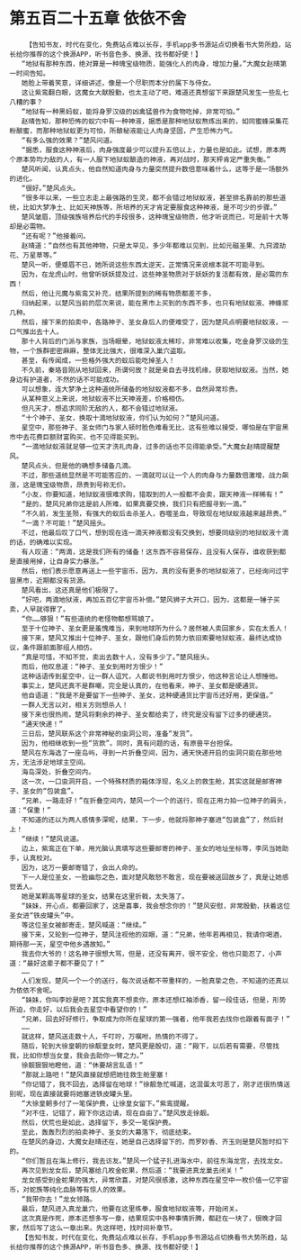 # 第五百二十五章 依依不舍
        【告知书友，时代在变化，免费站点难以长存，手机app多书源站点切换看书大势所趋，站长给你推荐的这个换源APP，听书音色多、换源、找书都好使！】
       “地狱有那种东西，绝对算是一种瑰宝级物质，能强化人的肉身，增加力量。”大魔女赵晴第一时间告知。
       她脸上带着笑意，详细讲述，像是一个尽职而本分的属下与侍女。
       这让紫鸾翻白眼，这魔女大献殷勤，也太主动了吧，难道还真想留下来跟楚风发生一些乱七八糟的事？
       “地狱有一种黑蚂蚁，能将身罗汉级的凶禽猛兽作为食物吃掉，非常可怕。”
       赵晴告知，那种恐怖的蚁穴中有一种神液，据悉是那种地狱蚁熬炼出来的，如同蜜蜂采集花粉酿蜜，而那种地狱蚁更为可怕，所酿秘液能让人肉身坚固，产生恐怖力气。
       “有多么强的效果？”楚风问道。
       “据悉，服食这种神液后，肉身强度最少可以提升五倍以上，力量也是如此。试想，原本两个原本势均力敌的人，有一人服下地狱蚁酿造的神液，再对战时，那天枰肯定严重失衡。”
       楚风听闻，认真点头，他自然知道肉身与力量突然提升数倍意味着什么，这等于是一场额外的进化。
       “很好。”楚风点头。
       “很多年以来，一些立志走上最强路的生灵，都不会错过地狱蚁液，甚至排名靠前的那些道统，比如大梦净土、比如天神族等，所培养的天才肯定要服食这种神液，是不可少的步骤。”
       楚风皱眉，顶级强族培养后代的手段很多，这种瑰宝级物质，他才听说而已，可是前十大等却是必需物。
       “还有呢？”他接着问。
       赵晴道：“自然也有其他神物，只是太罕见，多少年都难以见到，比如元磁圣果、九窍渡劫花、万星草等。”
       楚风一听，便蹙眉不已，她所说这些东西太逆天，正常情况来说根本就不可能寻到。
       因为，在龙虎山时，他曾听妖妖提及过，这些神圣物质对于妖妖的复活都有效，是必需的东西！
       然后，他让元魔与紫鸾又补充，结果所提到的稀有物质都差不多，
       归纳起来，以楚风当前的层次来说，能在黑市上买到的东西不多，也只有地狱蚁液、神蜂浆几种。
       然后，接下来的拍卖中，各路神子、圣女身后人的便难受了，因为楚风点明要地狱蚁液，一口气推出去十人。
       那十人背后的门派与家族，当场眼晕，地狱蚁液太稀珍，非常难以收集，吃金身罗汉级的生物，一个族群密密麻麻，整体无比强大，很难深入巢穴盗取。
       甚至，有传闻成，一些格外强大的蚁后能吃掉圣人！
       不久前，秦珞音刚从地狱回来，所谓何故？就是亲自去寻找机缘，获取地狱蚁液。当然，她身边有护道者，不然的话不可能成功。
       可以想象，连大梦净土这种道统所储备的地狱蚁液都不多，自然异常珍贵。
       从某种意义上来说，地狱蚁液不比天神液差，价格相仿。
       但凡天才，想追求同阶无敌的人，都不会错过地狱液。
       “十个神子、圣女，换取十滴地狱蚁液，你们认为如何？”楚风问道。
       星空中，那些神子、圣女师门与家人顿时脸色难看无比，这有些难以接受，哪怕是在宇宙黑市中去花费巨额财富购买，也不见得能买到。
       “一滴地狱蚁液就足够一位天才洗礼肉身，过多的话也不见得能承受。”大魔女赵晴提醒楚风。
       楚风点头，但是他的确想多储备几滴。
       不过，那些道统显然是不可能答应的，一滴就可以让一个人的肉身与力量数倍激增，战力飙涨，这是瑰宝级物质，昂贵到号称无价。
       “小友，你要知道，地狱蚁液很难求购，猎取到的人一般都不会卖，跟天神液一样稀有！”
       “是的，楚风兄弟你这是前人所难，如果真要交换，我们只有把握寻到一滴。”
       “不久前，发生圣殒，有强大的蚁后击杀圣人，吞噬圣血，导致现在地狱蚁液越来越昂贵。”
       “一滴？不可能！”楚风摇头。
       不过，他最后叹了口气，想到现在连一滴天神液都没有交换到，想要同级别的地狱蚁液十滴的话，的确难以实现。
       有人叹道：“两滴，这是我们所有的储备！这东西不容易保存，且没有人保存，谁收获到都是直接用掉，让自身实力暴涨。”
       然后，他们表示愿意再送上一些宇宙币，因为，真的没有更多的地狱蚁液了，已经询问过宇宙黑市，近期都没有货源。
       楚风看出，这还真是他们极限了。
       “好吧，两滴地狱液，再加五百亿宇宙币补偿。”楚风狮子大开口，因为，这都是一锤子买卖，人早就得罪了。
       “你……够狠！”有些道统的老怪物都想骂娘了。
       至于十位神子、圣女更是羞愧难当，来到地球所为什么？居然被人卖回家乡，实在太丢人！
       接下来，楚风又推出十位神子、圣女，跟他们身后的势力依旧索要地狱蚁液，最终达成协议，条件跟前面那组人相仿。
       “真是可惜，不知不觉，卖出去数十人，没有多少了。”楚风摇头。
       而后，他叹息道：“神子、圣女到用时方恨少！”
       这种话语传到星空中，让一群人诅咒，人都说书到用时方恨少，他这种言论让人想捶他。
       事实上，楚风还真不是群嘲，完全是认真的，在他看来，神子、圣女都是硬通货。
       他自语道：“我是不是要留下一些神子、圣女，这种硬通货比宇宙币还好用，更保值。”
       一群人无言以对，相关方则想杀人！
       接下来也很热闹，楚风将剩余的神子、圣女都给卖了，终究是没有留下过多的硬通货。
       “通天快递！”
       三日后，楚风联系这个非常神秘的虫洞公司，准备“发货”。
       因为，他相继收到一些“货款”。同时，真有问题的话，有原兽平台担保。
       楚风在东海选了一座岛屿，寻到一片折叠空间，因为，通天快递开启的虫洞只能在那些地方，无法涉足地球主空间。
       海岛深处，折叠空间内。
       这一次，一口虫洞开启，一个特殊材质的箱体浮现，名义上的救生舱，其实这就是邮寄神子、圣女的“包装盒”。
       “兄弟，一路走好！”在折叠空间内，楚风一个一个的送行，现在正用力拍一位神子的肩头，道：“保重！”
       不知道的还以为两人感情多深呢，结果，下一步，他就将那神子塞进“包装盒”了，然后封上！
       “继续！”楚风说道。
       边上，紫鸾正在下单，用光脑认真填写这些要邮寄的神子、圣女的地址坐标等，李凤当她助手，认真校对。
       因为，这万一要邮寄错了，会出人命的。
       下一人是位圣女，一脸幽怨之色，面对楚风敢怒不敢言，现在要被送回故乡了，真是让她感觉丢人。
       她是某颗高等星球的圣女，结果在这里折戟，太失落了。
       “妹妹，开心点，都要回家了，这是喜事，我会想念你的！”楚风安慰，非常殷勤，扶着这位圣女进“铁皮罐头”中。
       等这位圣女被邮寄走，楚风喊道：“继续。”
       接下来，又轮到一位神子，楚风注视他的双眼，道：“兄弟，他年若再相见，我请你喝酒，期待那一天，星空中他乡遇故知。”
       我去你大爷的！这名神子很想大骂，但是，还没有离开，很不安全，他也只能忍了，小声道：“最好这辈子都不要见了！”
       ……
       人们发现，楚风一个一个的送行，每次说话都不带重样的，一脸真挚之色，不知道的还真以为依依不舍呢。
       “妹妹，你叫李妙是吧？其实我真不想卖你，原本还想红袖添香，留一段佳话，但是，形势所迫，你走好，以后我会去星空中看望你的！”
       “兄弟，回去好好修行，争取成为你所在星球的第一强者，他年我若去找你也跟着有面子！”
       ……
       就这样，楚风送走数十人，千叮咛，万嘱咐，热情的不得了。
       随后，轮到大徐皇朝的徐靓皇女时，楚风更是殷切，道：“殿下，以后若有需要，尽管找我，比如你想当女皇，我会去助你一臂之力。”
       徐靓狠狠地瞪他，道：“休要胡言乱语！”
       “那就上路吧！”楚风直接就想把她往救生舱里塞！
       “你记错了，我不回去，选择留在地球！”徐靓急忙喊道，这混蛋太可恶了，刚才还很热情送别呢，现在直接就要将她塞进铁皮罐头里。
       “大徐皇朝多付了一笔保护费，让徐皇女留下。”紫鸾提醒。
       “对不住，记错了，殿下你这边请，现在自由了。”楚风放走徐靓。
       然后，伏荒也是如此，选择留下，多交一笔保护费。
       至此，轰轰烈烈的拍卖神子、圣女的大幕落下，彻底结束。
       在楚风的身边，大魔女赵晴还在，她是自己选择留下的，而罗妙香、齐玉则是楚风暂时扣下的。
       “你们暂且在海上修行，我去访友。”楚风一个猛子扎进海水中，前往东海龙宫，去找龙女。
       再次见到龙女后，楚风塞给几枚金蛇果，然后道：“我要进真龙巢去闭关！”
       龙女感受到金蛇果的强大，异常欣喜，对楚风很感激，这种东西在星空中一枚价值一亿宇宙币，对蛇族等纯化血脉等有惊人的效果。
       “我带你去！”龙女领路。
       最后，楚风进入真龙巢穴，他要在这里练拳，服食地狱蚁液等，开始闭关。
       这次真是作死，原本还想多写一章，结果现实中各种事情折腾，都赶在一块了，很晚才回家，然后写了这么一章出来。先这样吧，找时间补章节。
       【告知书友，时代在变化，免费站点难以长存，手机app多书源站点切换看书大势所趋，站长给你推荐的这个换源APP，听书音色多、换源、找书都好使！】